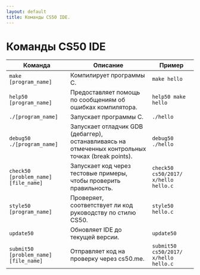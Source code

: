```yaml
---
layout: default
title: Команды CS50 IDE.
---
```


# Команды CS50 IDE

<table class="table table-striped">
  <thead>
    <tr>
      <th scope="col">Команда</th>
      <th scope="col">Описание</th>
      <th scope="col">Пример</th>
    </tr>
  </thead>
  <tbody>
    <tr>
      <td><code>make [program_name]</code></td>
      <td>Компилирует программы C.</td>
      <td><code>make hello</code></td>
    </tr>
    <tr>
          <td><code>help50 [program_name]</code></td>
          <td>Предоставляет помощь по сообщениям об ошибках компилятора.</td>
          <td><code>help50 make hello</code></td>
    </tr>
    <tr>
          <td><code>./[program_name]</code></td>
          <td>Запускает программы C.</td>
          <td><code>./hello</code></td>
        </tr>
    <tr>
        <td><code>debug50 ./[program_name]</code></td>
        <td>Запускает отладчик GDB (дебаггер), останавливаясь на отмеченных контрольных точках (break points).</td>
        <td><code>debug50 ./hello</code></td>
    </tr>
    <tr>
            <td><code>check50 [problem_name] [file_name]</code></td>
            <td>Запускает код через тестовые примеры, чтобы проверить правильность.</td>
            <td><code>check50 cs50/2017/х/hello hello.c</code></td>
        </tr>
    <tr>
                <td><code>style50 [program_name]</code></td>
                <td>Проверяет, соответствует ли код руководству по стилю CS50.</td>
                <td><code>style50 hello.c</code></td>
            </tr>
             <tr>
               <td><code>update50</code></td>
               <td>Обновляет IDE до текущей версии.</td>
               <td><code>update50</code></td>
             </tr>
            <tr>
                        <td><code>submit50 [problem_name] [file_name]</code></td>
                        <td>Отправляет код на проверку через cs50.me.</td>
                        <td><code>submit50 cs50/2017/х/hello hello.c</code></td>
                    </tr>
  </tbody>
</table>